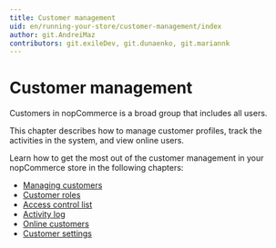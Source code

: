 ```yaml
---
title: Customer management
uid: en/running-your-store/customer-management/index
author: git.AndreiMaz
contributors: git.exileDev, git.dunaenko, git.mariannk
---
```


# Customer management

Customers in nopCommerce is a broad group that includes all users.

This chapter describes how to manage customer profiles, track the activities in the system, and view online users.

Learn how to get the most out of the customer management in your nopCommerce store in the following chapters:

* [Managing customers](xref:en/running-your-store/customer-management/managing-customers)
* [Customer roles](xref:en/running-your-store/customer-management/customer-roles)
* [Access control list](xref:en/running-your-store/customer-management/access-control-list)
* [Activity log](xref:en/running-your-store/customer-management/activity-log)
* [Online customers](xref:en/running-your-store/customer-management/online-customers)
* [Customer settings](xref:en/running-your-store/customer-management/customer-settings)
